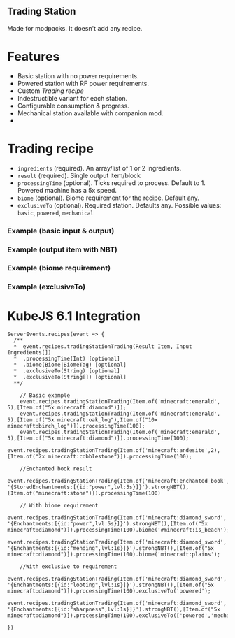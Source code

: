 Trading Station
---------------

Made for modpacks. It doesn't add any recipe.

Features
========
- Basic station with no power requirements.
- Powered station with RF power requirements.
- Custom *Trading recipe*
- Indestructible variant for each station.
- Configurable consumption & progress.
- Mechanical station available with companion mod.
- 
Trading recipe
==============
- `ingredients` (required). An array/list of 1 or 2 ingredients.
- `result` (required). Single output item/block
- `processingTime` (optional). Ticks required to process. Default to 1. Powered machine has a 5x speed.
- `biome` (optional). Biome requirement for the recipe. Default any.
- `exclusiveTo` (optional). Required station. Defaults any. Possible values: `basic`, `powered`, `mechanical`

### Example (basic input & output)

### Example (output item with NBT)

### Example (biome requirement)

### Example (exclusiveTo)


KubeJS 6.1 Integration
======================
```
ServerEvents.recipes(event => {
  /**
  *  event.recipes.tradingStationTrading(Result Item, Input Ingredients[])
  *  .processingTime(Int) [optional]
  *  .biome(Biome|BiomeTag) [optional]
  *  .exclusiveTo(String) [optional]
  *  .exclusiveTo(String[]) [optional]
  **/

    // Basic example
    event.recipes.tradingStationTrading(Item.of('minecraft:emerald', 5),[Item.of("5x minecraft:diamond")]);
    event.recipes.tradingStationTrading(Item.of('minecraft:emerald', 5),[Item.of("5x minecraft:oak_log"),Item.of("10x minecraft:birch_log")]).processingTime(100);
    event.recipes.tradingStationTrading(Item.of('minecraft:emerald', 5),[Item.of("5x minecraft:diamond")]).processingTime(100);
    event.recipes.tradingStationTrading(Item.of('minecraft:andesite',2),[Item.of("2x minecraft:cobblestone")]).processingTime(100);

    //Enchanted book result
    event.recipes.tradingStationTrading(Item.of('minecraft:enchanted_book', '{StoredEnchantments:[{id:"power",lvl:5s}]}').strongNBT(),[Item.of("minecraft:stone")]).processingTime(100)

    // With biome requirement
    event.recipes.tradingStationTrading(Item.of('minecraft:diamond_sword', '{Enchantments:[{id:"power",lvl:5s}]}').strongNBT(),[Item.of("5x minecraft:diamond")]).processingTime(100).biome('#minecraft:is_beach');
    event.recipes.tradingStationTrading(Item.of('minecraft:diamond_sword', '{Enchantments:[{id:"mending",lvl:1s}]}').strongNBT(),[Item.of("5x minecraft:diamond")]).processingTime(100).biome('minecraft:plains');

    //With exclusive to requirement
    event.recipes.tradingStationTrading(Item.of('minecraft:diamond_sword', '{Enchantments:[{id:"looting",lvl:1s}]}').strongNBT(),[Item.of("5x minecraft:diamond")]).processingTime(100).exclusiveTo('powered');
    event.recipes.tradingStationTrading(Item.of('minecraft:diamond_sword', '{Enchantments:[{id:"sharpness",lvl:1s}]}').strongNBT(),[Item.of("5x minecraft:diamond")]).processingTime(100).exclusiveTo(['powered','mechanical']);

})
```